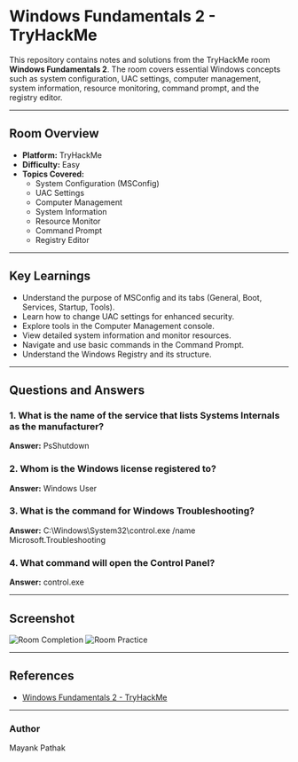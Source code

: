 # Windows Fundamentals 2 - TryHackMe

This repository contains notes and solutions from the TryHackMe room **Windows Fundamentals 2**. The room covers essential Windows concepts such as system configuration, UAC settings, computer management, system information, resource monitoring, command prompt, and the registry editor.

---

## Room Overview
- **Platform:** TryHackMe
- **Difficulty:** Easy
- **Topics Covered:**
  - System Configuration (MSConfig)
  - UAC Settings
  - Computer Management
  - System Information
  - Resource Monitor
  - Command Prompt
  - Registry Editor

---

## Key Learnings
- Understand the purpose of MSConfig and its tabs (General, Boot, Services, Startup, Tools).
- Learn how to change UAC settings for enhanced security.
- Explore tools in the Computer Management console.
- View detailed system information and monitor resources.
- Navigate and use basic commands in the Command Prompt.
- Understand the Windows Registry and its structure.

---

## Questions and Answers
### 1. What is the name of the service that lists Systems Internals as the manufacturer?
**Answer:** PsShutdown

### 2. Whom is the Windows license registered to?
**Answer:** Windows User

### 3. What is the command for Windows Troubleshooting?
**Answer:** C:\Windows\System32\control.exe /name Microsoft.Troubleshooting

### 4. What command will open the Control Panel?
**Answer:** control.exe

---

## Screenshot
![Room Completion]()
![Room Practice]()

---

## References
- [Windows Fundamentals 2 - TryHackMe](https://tryhackme.com/room/windowsfundamentals2)

---

### Author
Mayank Pathak

